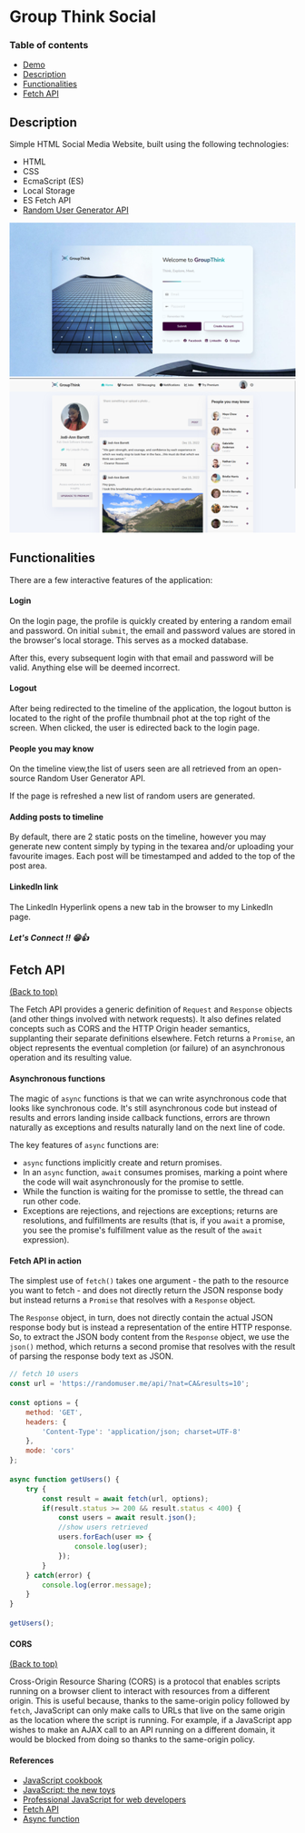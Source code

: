 # Group Think Social

### Table of contents
- [Demo](https://moorebarrett-jodiann.github.io/group-think/)
- [Description](#description)
- [Functionalities](#functionalities)
- [Fetch API](#fetch-api)

## Description

Simple HTML Social Media Website, built using the following technologies:
- HTML
- CSS
- EcmaScript (ES)
- Local Storage
- ES Fetch API
- [Random User Generator API](https://randomuser.me/)

![Login](./src/images/screenshots/login.png?raw=true "Login Screen")
![Timeline](./src/images/screenshots/timeline.png?raw=true "Timeline")

## Functionalities

There are a few interactive features of the application:

#### Login

On the login page, the profile is quickly created by entering a random email and password. On initial `submit`, the email and password values are stored in the browser's local storage. This serves as a mocked database.

After this, every subsequent login with that email and password will be valid. Anything else will be deemed incorrect.

#### Logout

After being redirected to the timeline of the application, the logout button is located to the right of the profile thumbnail phot at the top right of the screen. When clicked, the user is edirected back to the login page.

#### People you may know

On the timeline view,the list of users seen are all retrieved from an open-source Random User Generator API. 

If the page is refreshed a new list of random users are generated.

#### Adding posts to timeline

By default, there are 2 static posts on the timeline, however you may generate new content simply by typing in the texarea and/or uploading your favourite images. Each post will be timestamped and added to the top of the post area. 

#### LinkedIn link

The LinkedIn Hyperlink opens a new tab in the browser to my LinkedIn page. 
##### Let's Connect !! 😁👍 #####

## Fetch API

[(Back to top)](#table-of-contents)

The Fetch API provides a generic definition of ```Request``` and ```Response```
objects (and other things involved with network requests). It also defines
related concepts such as CORS and the HTTP Origin header semantics, supplanting
their separate definitions elsewhere. Fetch returns a ```Promise```, an object
represents the eventual completion (or failure) of an asynchronous operation
and its resulting value.

#### Asynchronous functions

The magic of ```async``` functions is that we can write asynchronous code that
looks like synchronous code. It's still asynchronous code but instead of
results and errors landing inside callback functions, errors are thrown
naturally as exceptions and results naturally land on the next line of code.

The key features of ```async``` functions are:

- ```async``` functions implicitly create and return promises.
- In an ```async``` function, ```await``` consumes promises, marking a point
  where the code will wait asynchronously for the promise to settle.
- While the function is waiting for the promisse to settle, the thread can run
  other code.
- Exceptions are rejections, and rejections are exceptions; returns are
  resolutions, and fulfillments are results (that is, if you ```await``` a
  promise, you see the promise's fulfillment value as the result of the ```await```
  expression).

#### Fetch API in action

The simplest use of ```fetch()``` takes one argument - the path to the resource
you want to fetch - and does not directly return the JSON response body but
instead returns a ```Promise``` that resolves with a ```Response``` object.

The ```Response``` object, in turn, does not directly contain the actual JSON
response body but is instead a representation of the entire HTTP response. So,
to extract the JSON body content from the ```Response``` object, we use the
```json()``` method, which returns a second promise that resolves with the
result of parsing the response body text as JSON.

```javascript
// fetch 10 users
const url = 'https://randomuser.me/api/?nat=CA&results=10';

const options = {
    method: 'GET',
    headers: {
        'Content-Type': 'application/json; charset=UTF-8'
    },
    mode: 'cors'
};

async function getUsers() {
    try {
        const result = await fetch(url, options);
        if(result.status >= 200 && result.status < 400) {
            const users = await result.json();
            //show users retrieved
            users.forEach(user => {
                console.log(user);
            });
        }
    } catch(error) {
        console.log(error.message);
    }
}

getUsers();
```

#### CORS

[(Back to top)](#table-of-contents)

Cross-Origin Resource Sharing (CORS) is a protocol that enables scripts running
on a browser client to interact with resources from a different origin. This is
useful because, thanks to the same-origin policy followed by ```fetch```,
JavaScript can only make calls to URLs that live on the same origin as the
location where the script is running. For example, if a JavaScript app wishes
to make an AJAX call to an API running on a different domain, it would be
blocked from doing so thanks to the same-origin policy.

#### References

- [JavaScript cookbook](https://www.oreilly.com/library/view/javascript-cookbook-3rd/9781492055747/)
- [JavaScript: the new toys](https://www.wiley.com/en-us/JavaScript:+The+New+Toys-p-9781119367963)
- [Professional JavaScript for web developers](https://www.wiley.com/en-us/Professional+JavaScript+for+Web+Developers%2C+4th+Edition-p-9781119366447)
- [Fetch API](https://developer.mozilla.org/en-US/docs/Web/API/Fetch_API)
- [Async function](https://developer.mozilla.org/en-US/docs/Web/JavaScript/Reference/Statements/async_function)